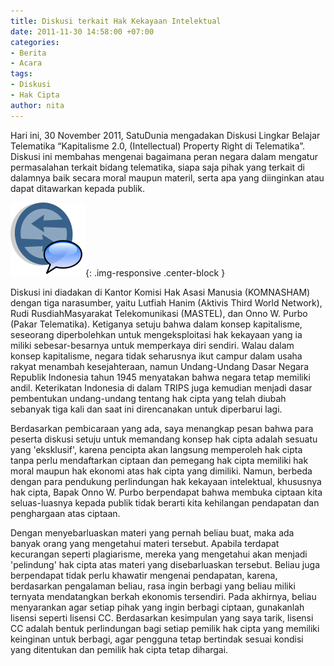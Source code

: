 ```yaml
---
title: Diskusi terkait Hak Kekayaan Intelektual
date: 2011-11-30 14:58:00 +07:00
categories:
- Berita
- Acara
tags:
- Diskusi
- Hak Cipta
author: nita
---
```


Hari ini, 30 November 2011, SatuDunia mengadakan Diskusi Lingkar Belajar Telematika “Kapitalisme 2.0, (Intellectual) Property Right di Telematika”. Diskusi ini membahas mengenai bagaimana peran negara dalam mengatur permasalahan terkait bidang telematika, siapa saja pihak yang terkait di dalamnya baik secara moral maupun materil, serta apa yang diinginkan atau dapat ditawarkan kepada publik.

![120px-Symbol_merge_discussion.svg.png](/uploads/120px-Symbol_merge_discussion.svg.png){: .img-responsive .center-block }

Diskusi ini diadakan di Kantor Komisi Hak Asasi Manusia (KOMNASHAM) dengan tiga narasumber, yaitu Lutfiah Hanim (Aktivis Third World Network), Rudi RusdiahMasyarakat Telekomunikasi (MASTEL), dan Onno W. Purbo (Pakar Telematika). Ketiganya setuju bahwa dalam konsep kapitalisme, seseorang diperbolehkan untuk mengeksploitasi hak kekayaan yang ia miliki sebesar-besarnya untuk memperkaya diri sendiri. Walau dalam konsep kapitalisme, negara tidak seharusnya ikut campur dalam usaha rakyat menambah kesejahteraan, namun Undang-Undang Dasar Negara Republik Indonesia tahun 1945 menyatakan bahwa negara tetap memiliki andil. Keterikatan Indonesia di dalam TRIPS juga kemudian menjadi dasar pembentukan undang-undang tentang hak cipta yang telah diubah sebanyak tiga kali dan saat ini direncanakan untuk diperbarui lagi.

Berdasarkan pembicaraan yang ada, saya menangkap pesan bahwa para peserta diskusi setuju untuk memandang konsep hak cipta adalah sesuatu yang 'eksklusif', karena pencipta akan langsung memperoleh hak cipta tanpa perlu mendaftarkan ciptaan dan pemegang hak cipta memiliki hak moral maupun hak ekonomi atas hak cipta yang dimiliki. Namun, berbeda dengan para pendukung perlindungan hak kekayaan intelektual, khususnya hak cipta, Bapak Onno W. Purbo berpendapat bahwa membuka ciptaan kita seluas-luasnya kepada publik tidak berarti kita kehilangan pendapatan dan penghargaan atas ciptaan.

Dengan menyebarluaskan materi yang pernah beliau buat, maka ada banyak orang yang mengetahui materi tersebut. Apabila terdapat kecurangan seperti plagiarisme, mereka yang mengetahui akan menjadi 'pelindung' hak cipta atas materi yang disebarluaskan tersebut. Beliau juga berpendapat tidak perlu khawatir mengenai pendapatan, karena, berdasarkan pengalaman beliau, rasa ingin berbagi yang beliau miliki ternyata mendatangkan berkah ekonomis tersendiri. Pada akhirnya, beliau menyarankan agar setiap pihak yang ingin berbagi ciptaan, gunakanlah lisensi seperti lisensi CC. Berdasarkan kesimpulan yang saya tarik, lisensi CC adalah bentuk perlindungan bagi setiap pemilik hak cipta yang memiliki keinginan untuk berbagi, agar pengguna tetap bertindak sesuai kondisi yang ditentukan dan pemilik hak cipta tetap dihargai.
